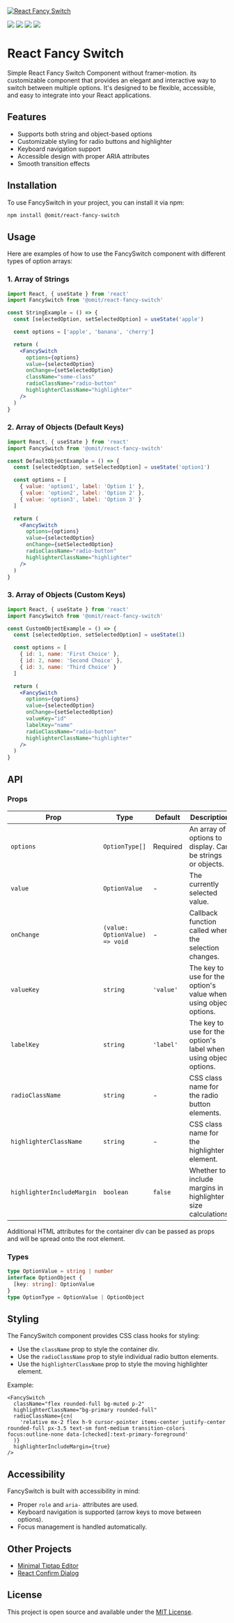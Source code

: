 <a href='https://react-fancy-radio.vercel.app/' target='_blank'>
  <img src='https://i.postimg.cc/59Bc5bR5/Screenshot-2024-08-13-at-16-33-21.png' border='0' alt="React Fancy Switch" />
</a>

<p style={{ textAlign: 'center' }}>
<a href="https://github.com/umodoc/editor/blob/main/LICENSE" target="_blank"><img src="https://img.shields.io/npm/l/%40omit%2Freact-fancy-switch" /></a>
<a href="https://www.npmjs.com/package/@omit/react-fancy-switch" target="_blank"><img src="https://img.shields.io/npm/v/%40omit%2Freact-fancy-switch" /></a>
<a href="https://www.npmjs.com/package/@omit/react-fancy-switch" target="_blank"><img src="https://img.shields.io/npm/dw/%40omit%2Freact-fancy-switch" /></a>
<a href="https://github.com/umodoc/editor/commits" target="_blank"><img src="https://img.shields.io/npm/unpacked-size/%40omit%2Freact-fancy-switch" /></a>
</p>

# React Fancy Switch

Simple React Fancy Switch Component without framer-motion. its customizable component that provides an elegant and interactive way to switch between multiple options. It's designed to be flexible, accessible, and easy to integrate into your React applications.

## Features

- Supports both string and object-based options
- Customizable styling for radio buttons and highlighter
- Keyboard navigation support
- Accessible design with proper ARIA attributes
- Smooth transition effects

## Installation

To use FancySwitch in your project, you can install it via npm:

```bash
npm install @omit/react-fancy-switch
```

## Usage

Here are examples of how to use the FancySwitch component with different types of option arrays:

### 1. Array of Strings

```jsx
import React, { useState } from 'react'
import FancySwitch from '@omit/react-fancy-switch'

const StringExample = () => {
  const [selectedOption, setSelectedOption] = useState('apple')

  const options = ['apple', 'banana', 'cherry']

  return (
    <FancySwitch
      options={options}
      value={selectedOption}
      onChange={setSelectedOption}
      className="some-class"
      radioClassName="radio-button"
      highlighterClassName="highlighter"
    />
  )
}
```

### 2. Array of Objects (Default Keys)

```jsx
import React, { useState } from 'react'
import FancySwitch from '@omit/react-fancy-switch'

const DefaultObjectExample = () => {
  const [selectedOption, setSelectedOption] = useState('option1')

  const options = [
    { value: 'option1', label: 'Option 1' },
    { value: 'option2', label: 'Option 2' },
    { value: 'option3', label: 'Option 3' }
  ]

  return (
    <FancySwitch
      options={options}
      value={selectedOption}
      onChange={setSelectedOption}
      radioClassName="radio-button"
      highlighterClassName="highlighter"
    />
  )
}
```

### 3. Array of Objects (Custom Keys)

```jsx
import React, { useState } from 'react'
import FancySwitch from '@omit/react-fancy-switch'

const CustomObjectExample = () => {
  const [selectedOption, setSelectedOption] = useState(1)

  const options = [
    { id: 1, name: 'First Choice' },
    { id: 2, name: 'Second Choice' },
    { id: 3, name: 'Third Choice' }
  ]

  return (
    <FancySwitch
      options={options}
      value={selectedOption}
      onChange={setSelectedOption}
      valueKey="id"
      labelKey="name"
      radioClassName="radio-button"
      highlighterClassName="highlighter"
    />
  )
}
```

## API

### Props

| Prop                       | Type                           | Default   | Description                                                      |
| -------------------------- | ------------------------------ | --------- | ---------------------------------------------------------------- |
| `options`                  | `OptionType[]`                 | Required  | An array of options to display. Can be strings or objects.       |
| `value`                    | `OptionValue`                  | -         | The currently selected value.                                    |
| `onChange`                 | `(value: OptionValue) => void` | -         | Callback function called when the selection changes.             |
| `valueKey`                 | `string`                       | `'value'` | The key to use for the option's value when using object options. |
| `labelKey`                 | `string`                       | `'label'` | The key to use for the option's label when using object options. |
| `radioClassName`           | `string`                       | -         | CSS class name for the radio button elements.                    |
| `highlighterClassName`     | `string`                       | -         | CSS class name for the highlighter element.                      |
| `highlighterIncludeMargin` | `boolean`                      | `false`   | Whether to include margins in highlighter size calculations.     |

Additional HTML attributes for the container div can be passed as props and will be spread onto the root element.

### Types

```typescript
type OptionValue = string | number
interface OptionObject {
  [key: string]: OptionValue
}
type OptionType = OptionValue | OptionObject
```

## Styling

The FancySwitch component provides CSS class hooks for styling:

- Use the `className` prop to style the container div.
- Use the `radioClassName` prop to style individual radio button elements.
- Use the `highlighterClassName` prop to style the moving highlighter element.

Example:

```tsx
<FancySwitch
  className="flex rounded-full bg-muted p-2"
  highlighterClassName="bg-primary rounded-full"
  radioClassName={cn(
    'relative mx-2 flex h-9 cursor-pointer items-center justify-center rounded-full px-3.5 text-sm font-medium transition-colors focus:outline-none data-[checked]:text-primary-foreground'
  )}
  highlighterIncludeMargin={true}
/>
```

## Accessibility

FancySwitch is built with accessibility in mind:

- Proper `role` and `aria-` attributes are used.
- Keyboard navigation is supported (arrow keys to move between options).
- Focus management is handled automatically.

## Other Projects

- [Minimal Tiptap Editor](https://github.com/Aslam97/shadcn-minimal-tiptap)
- [React Confirm Dialog](https://github.com/Aslam97/react-confirm-dialog)

## License

This project is open source and available under the [MIT License](LICENSE).
